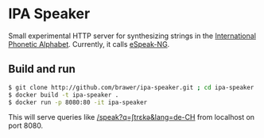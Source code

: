 # IPA Speaker

Small experimental HTTP server for synthesizing strings in the
[International Phonetic Alphabet](https://en.wikipedia.org/wiki/International_Phonetic_Alphabet). Currently, it calls [eSpeak-NG](https://github.com/espeak-ng/espeak-ng).


## Build and run

```bash
$ git clone http://github.com/brawer/ipa-speaker.git ; cd ipa-speaker
$ docker build -t ipa-speaker .
$ docker run -p 8080:80 -it ipa-speaker
```

This will serve queries like [/speak?q=ʃtrɛkə&lang=de-CH](http://localhost:8080/speak?q=%CA%83tr%C9%9Bk%C9%99&lang=de-CH) from localhost on port 8080.
